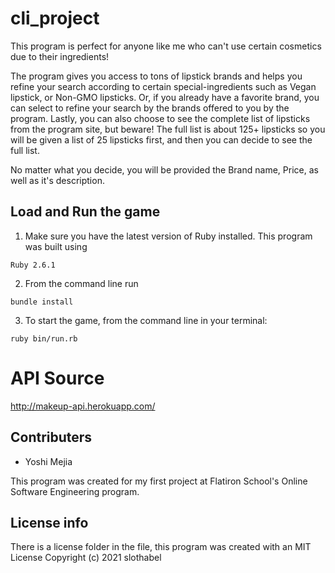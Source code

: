 # cli_project

This program is perfect for anyone like me who can't use certain cosmetics due to their ingredients!

The program gives you access to tons of lipstick brands and helps you refine your search according to certain special-ingredients such as Vegan lipstick, or Non-GMO lipsticks. Or, if you already have a favorite brand, you can select to refine your search by the brands offered to you by the program. Lastly, you can also choose to see the complete list of lipsticks from the program site, but beware! The full list is about 125+ lipsticks so you will be given a list of 25 lipsticks first, and then you can decide to see the full list.

No matter what you decide, you will be provided the Brand name, Price, as well as it's description.

## Load and Run the game

1. Make sure you have the latest version of Ruby installed.  This program was built using 
```
Ruby 2.6.1
```
2. From the command line run
```
bundle install
```
3. To start the game, from the command line in your terminal:
```
ruby bin/run.rb
```
# API Source
http://makeup-api.herokuapp.com/

## Contributers

  * Yoshi Mejia

This program was created for my first project at Flatiron School's Online Software Engineering program.

## License info

There is a license folder in the file, this program was created with an MIT License 
Copyright (c) 2021 slothabel

